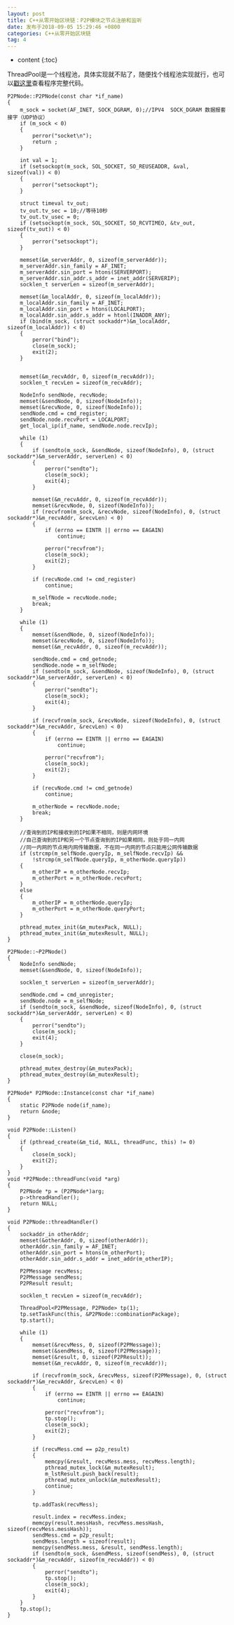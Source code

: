 ```yaml
---
layout: post
title: C++从零开始区块链：P2P模块之节点注册和监听
date: 发布于2018-09-05 15:29:46 +0800
categories: C++从零开始区块链
tag: 4
---
```


* content
{:toc}

ThreadPool是一个线程池，具体实现就不贴了，随便找个线程池实现就行，也可以[戳这里](https://github.com/zhangn1989/shacoin)查看程序完整代码。
<!-- more -->


    
    
    P2PNode::P2PNode(const char *if_name)
    {
        m_sock = socket(AF_INET, SOCK_DGRAM, 0);//IPV4  SOCK_DGRAM 数据报套接字（UDP协议）  
        if (m_sock < 0)
        {
            perror("socket\n");
            return ;
        }
    
        int val = 1;
        if (setsockopt(m_sock, SOL_SOCKET, SO_REUSEADDR, &val, sizeof(val)) < 0)
        {
            perror("setsockopt");
        }
    
        struct timeval tv_out;
        tv_out.tv_sec = 10;//等待10秒
        tv_out.tv_usec = 0;
        if (setsockopt(m_sock, SOL_SOCKET, SO_RCVTIMEO, &tv_out, sizeof(tv_out)) < 0)
        {
            perror("setsockopt");
        }
    
        memset(&m_serverAddr, 0, sizeof(m_serverAddr));
        m_serverAddr.sin_family = AF_INET;
        m_serverAddr.sin_port = htons(SERVERPORT);
        m_serverAddr.sin_addr.s_addr = inet_addr(SERVERIP);
        socklen_t serverLen = sizeof(m_serverAddr);
    
        memset(&m_localAddr, 0, sizeof(m_localAddr));
        m_localAddr.sin_family = AF_INET;
        m_localAddr.sin_port = htons(LOCALPORT);
        m_localAddr.sin_addr.s_addr = htonl(INADDR_ANY);
        if (bind(m_sock, (struct sockaddr*)&m_localAddr, sizeof(m_localAddr)) < 0)
        {
            perror("bind");
            close(m_sock);
            exit(2);
        }
    
    
        memset(&m_recvAddr, 0, sizeof(m_recvAddr));
        socklen_t recvLen = sizeof(m_recvAddr);
    
        NodeInfo sendNode, recvNode;
        memset(&sendNode, 0, sizeof(NodeInfo));
        memset(&recvNode, 0, sizeof(NodeInfo));
        sendNode.cmd = cmd_register;
        sendNode.node.recvPort = LOCALPORT;
        get_local_ip(if_name, sendNode.node.recvIp);
    
        while (1)
        {
            if (sendto(m_sock, &sendNode, sizeof(NodeInfo), 0, (struct sockaddr*)&m_serverAddr, serverLen) < 0)
            {
                perror("sendto");
                close(m_sock);
                exit(4);
            }
    
            memset(&m_recvAddr, 0, sizeof(m_recvAddr));
            memset(&recvNode, 0, sizeof(NodeInfo));
            if (recvfrom(m_sock, &recvNode, sizeof(NodeInfo), 0, (struct sockaddr*)&m_recvAddr, &recvLen) < 0)
            {
                if (errno == EINTR || errno == EAGAIN)
                    continue;
    
                perror("recvfrom");
                close(m_sock);
                exit(2);
            }
    
            if (recvNode.cmd != cmd_register)
                continue;
    
            m_selfNode = recvNode.node;
            break;
        }
    
        while (1)
        {
            memset(&sendNode, 0, sizeof(NodeInfo));
            memset(&recvNode, 0, sizeof(NodeInfo));
            memset(&m_recvAddr, 0, sizeof(m_recvAddr));
    
            sendNode.cmd = cmd_getnode;
            sendNode.node = m_selfNode;
            if (sendto(m_sock, &sendNode, sizeof(NodeInfo), 0, (struct sockaddr*)&m_serverAddr, serverLen) < 0)
            {
                perror("sendto");
                close(m_sock);
                exit(4);
            }
    
            if (recvfrom(m_sock, &recvNode, sizeof(NodeInfo), 0, (struct sockaddr*)&m_recvAddr, &recvLen) < 0)
            {
                if (errno == EINTR || errno == EAGAIN)
                    continue;
    
                perror("recvfrom");
                close(m_sock);
                exit(2);
            }
    
            if (recvNode.cmd != cmd_getnode)
                continue;
    
            m_otherNode = recvNode.node;
            break;
        }
    
        //查询到的IP和接收到的IP如果不相同，则是内网环境
        //自己查询到的IP和另一个节点查询到的IP如果相同，则处于同一内网
        //同一内网的节点用内网传输数据，不在同一内网的节点只能用公网传输数据
        if (strcmp(m_selfNode.queryIp, m_selfNode.recvIp) &&
            !strcmp(m_selfNode.queryIp, m_otherNode.queryIp))
        {
            m_otherIP = m_otherNode.recvIp;
            m_otherPort = m_otherNode.recvPort;
        }
        else
        {
            m_otherIP = m_otherNode.queryIp;
            m_otherPort = m_otherNode.queryPort;
        }
    
        pthread_mutex_init(&m_mutexPack, NULL);
        pthread_mutex_init(&m_mutexResult, NULL);
    }
    
    P2PNode::~P2PNode()
    {
        NodeInfo sendNode;
        memset(&sendNode, 0, sizeof(NodeInfo));
    
        socklen_t serverLen = sizeof(m_serverAddr);
    
        sendNode.cmd = cmd_unregister;
        sendNode.node = m_selfNode;
        if (sendto(m_sock, &sendNode, sizeof(NodeInfo), 0, (struct sockaddr*)&m_serverAddr, serverLen) < 0)
        {
            perror("sendto");
            close(m_sock);
            exit(4);
        }
    
        close(m_sock);
    
        pthread_mutex_destroy(&m_mutexPack);
        pthread_mutex_destroy(&m_mutexResult);
    }
    
    P2PNode* P2PNode::Instance(const char *if_name)
    {
        static P2PNode node(if_name);
        return &node;
    }
    
    void P2PNode::Listen()
    {
        if (pthread_create(&m_tid, NULL, threadFunc, this) != 0)
        {
            close(m_sock);
            exit(2);
        }
    }
    void *P2PNode::threadFunc(void *arg)
    {
        P2PNode *p = (P2PNode*)arg;
        p->threadHandler();
        return NULL;
    }
    
    void P2PNode::threadHandler()
    {
        sockaddr_in otherAddr;
        memset(&otherAddr, 0, sizeof(otherAddr));
        otherAddr.sin_family = AF_INET;
        otherAddr.sin_port = htons(m_otherPort);
        otherAddr.sin_addr.s_addr = inet_addr(m_otherIP);
    
        P2PMessage recvMess;
        P2PMessage sendMess;
        P2PResult result;
    
        socklen_t recvLen = sizeof(m_recvAddr);
    
        ThreadPool<P2PMessage, P2PNode> tp(1);
        tp.setTaskFunc(this, &P2PNode::combinationPackage);
        tp.start();
    
        while (1)
        {
            memset(&recvMess, 0, sizeof(P2PMessage));
            memset(&sendMess, 0, sizeof(P2PMessage));
            memset(&result, 0, sizeof(P2PResult));
            memset(&m_recvAddr, 0, sizeof(m_recvAddr));
    
            if (recvfrom(m_sock, &recvMess, sizeof(P2PMessage), 0, (struct sockaddr*)&m_recvAddr, &recvLen) < 0)
            {
                if (errno == EINTR || errno == EAGAIN)
                    continue;
    
                perror("recvfrom");
                tp.stop();
                close(m_sock);
                exit(2);
            }
    
            if (recvMess.cmd == p2p_result)
            {
                memcpy(&result, recvMess.mess, recvMess.length);
                pthread_mutex_lock(&m_mutexResult);
                m_lstResult.push_back(result);
                pthread_mutex_unlock(&m_mutexResult);
                continue;
            }
    
            tp.addTask(recvMess);
    
            result.index = recvMess.index;
            memcpy(result.messHash, recvMess.messHash, sizeof(recvMess.messHash));
            sendMess.cmd = p2p_result;
            sendMess.length = sizeof(result);
            memcpy(sendMess.mess, &result, sendMess.length);
            if (sendto(m_sock, &sendMess, sizeof(sendMess), 0, (struct sockaddr*)&m_recvAddr, sizeof(m_recvAddr)) < 0)
            {
                perror("sendto");
                tp.stop();
                close(m_sock);
                exit(4);
            }
        }
        tp.stop();
    }

